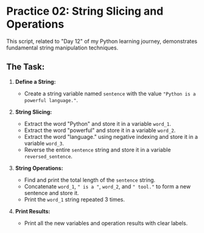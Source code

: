 # Practice 02: String Slicing and Operations

This script, related to "Day 12" of my Python learning journey, demonstrates fundamental string manipulation techniques.

## The Task:

1.  **Define a String:**
    * Create a string variable named `sentence` with the value `"Python is a powerful language."`.

2.  **String Slicing:**
    * Extract the word "Python" and store it in a variable `word_1`.
    * Extract the word "powerful" and store it in a variable `word_2`.
    * Extract the word "language." using negative indexing and store it in a variable `word_3`.
    * Reverse the entire `sentence` string and store it in a variable `reversed_sentence`.

3.  **String Operations:**
    * Find and print the total length of the `sentence` string.
    * Concatenate `word_1`, `" is a "`, `word_2`, and `" tool."` to form a new sentence and store it.
    * Print the `word_1` string repeated 3 times.

4.  **Print Results:**
    * Print all the new variables and operation results with clear labels.